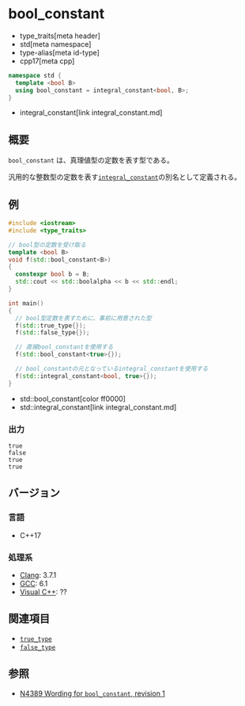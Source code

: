 # bool_constant
* type_traits[meta header]
* std[meta namespace]
* type-alias[meta id-type]
* cpp17[meta cpp]

```cpp
namespace std {
  template <bool B>
  using bool_constant = integral_constant<bool, B>;
}
```
* integral_constant[link integral_constant.md]

## 概要
`bool_constant` は、真理値型の定数を表す型である。

汎用的な整数型の定数を表す[`integral_constant`](integral_constant.md)の別名として定義される。


## 例
```cpp example
#include <iostream>
#include <type_traits>

// bool型の定数を受け取る
template <bool B>
void f(std::bool_constant<B>)
{
  constexpr bool b = B;
  std::cout << std::boolalpha << b << std::endl;
}

int main()
{
  // bool型定数を表すために、事前に用意された型
  f(std::true_type{});
  f(std::false_type{});

  // 直接bool_constantを使用する
  f(std::bool_constant<true>{});

  // bool_constantの元となっているintegral_constantを使用する
  f(std::integral_constant<bool, true>{});
}
```
* std::bool_constant[color ff0000]
* std::integral_constant[link integral_constant.md]

### 出力
```
true
false
true
true
```

## バージョン
### 言語
- C++17

### 処理系
- [Clang](/implementation.md#clang): 3.7.1
- [GCC](/implementation.md#gcc): 6.1
- [Visual C++](/implementation.md#visual_cpp): ??


## 関連項目
- [`true_type`](true_type.md)
- [`false_type`](false_type.md)


## 参照
- [N4389 Wording for `bool_constant`, revision 1](http://www.open-std.org/jtc1/sc22/wg21/docs/papers/2015/n4389.html)
